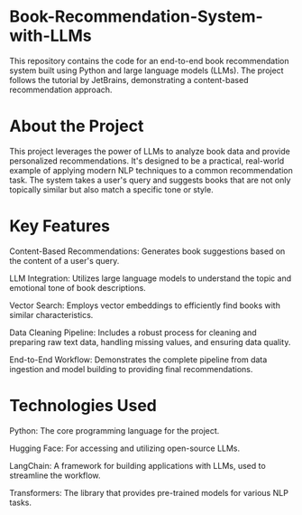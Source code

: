 # Book-Recommendation-System-with-LLMs

This repository contains the code for an end-to-end book recommendation system built using Python and large language models (LLMs). The project follows the tutorial by JetBrains, demonstrating a content-based recommendation approach.

# About the Project
This project leverages the power of LLMs to analyze book data and provide personalized recommendations. It's designed to be a practical, real-world example of applying modern NLP techniques to a common recommendation task. The system takes a user's query and suggests books that are not only topically similar but also match a specific tone or style.

# Key Features
Content-Based Recommendations: Generates book suggestions based on the content of a user's query.

LLM Integration: Utilizes large language models to understand the topic and emotional tone of book descriptions.

Vector Search: Employs vector embeddings to efficiently find books with similar characteristics.

Data Cleaning Pipeline: Includes a robust process for cleaning and preparing raw text data, handling missing values, and ensuring data quality.

End-to-End Workflow: Demonstrates the complete pipeline from data ingestion and model building to providing final recommendations.

# Technologies Used
Python: The core programming language for the project.

Hugging Face: For accessing and utilizing open-source LLMs.

LangChain: A framework for building applications with LLMs, used to streamline the workflow.

Transformers: The library that provides pre-trained models for various NLP tasks.
